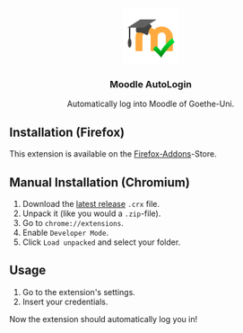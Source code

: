 <br />
<p align="center">
  <img src="logo/logo-128.png" alt="Logo" width="100" height="100">

  <h3 align="center">Moodle AutoLogin</h3>
  <p align="center">Automatically log into Moodle of Goethe-Uni.</p>
</p>

## Installation (Firefox)

This extension is available on the [Firefox-Addons](https://addons.mozilla.org/en-US/firefox/addon/moodle-autologin/)-Store.

## Manual Installation (Chromium)

1. Download the [latest release](https://github.com/Kuuhhl/moodleAutoLogin/releases/) `.crx` file.
2. Unpack it (like you would a `.zip`-file).
3. Go to `chrome://extensions`.
4. Enable `Developer Mode`.
5. Click `Load unpacked` and select your folder.

## Usage

1. Go to the extension's settings.
2. Insert your credentials.

Now the extension should automatically log you in!
